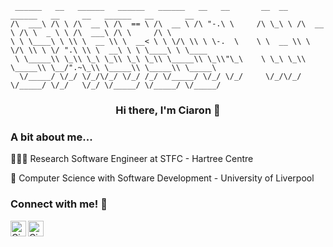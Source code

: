 
```
 ______   __   ______   ______   ______   __   __       __  __   ______   __     __   ______   __       __        
/\  ___\ /\ \ /\  __ \ /\  == \ /\  __ \ /\ "-.\ \     /\ \_\ \ /\  __ \ /\ \  _ \ \ /\  ___\ /\ \     /\ \       
\ \ \____\ \ \\ \  __ \\ \  __< \ \ \/\ \\ \ \-.  \    \ \  __ \\ \ \/\ \\ \ \/ ".\ \\ \  __\ \ \ \____\ \ \____  
 \ \_____\\ \_\\ \_\ \_\\ \_\ \_\\ \_____\\ \_\\"\_\    \ \_\ \_\\ \_____\\ \__/".~\_\\ \_____\\ \_____\\ \_____\ 
  \/_____/ \/_/ \/_/\/_/ \/_/ /_/ \/_____/ \/_/ \/_/     \/_/\/_/ \/_____/ \/_/   \/_/ \/_____/ \/_____/ \/_____/ 
```

<!-- TODO: Link personal website under my name-->
<h3 align="center">Hi there, I'm Ciaron 👋</h3>

### A bit about me...

🧑🏻‍💻 Research Software Engineer at STFC - Hartree Centre

📜 Computer Science with Software Development - University of Liverpool

### Connect with me! 🔗

<a href="https://www.linkedin.com/in/ciaron-howell/"><img align="left" alt="Ciaron Howell | LinkedIn" src="https://github.com/gauravghongde/social-icons/blob/master/PNG/Color/LinkedIN.png" width="25px"/></a>
<a href="https://twitter.com/CiaronHowell_"><img align="left" alt="Ciaron Howell | Twitter" src="https://github.com/gauravghongde/social-icons/blob/master/PNG/Color/Twitter.png" width="25px"/></a>

<!-- IDEA: Auto add blog posts made to either medium or my own website? -->

<!-- Languages can be shown by the coding report i guess-->
<!-- TODO: Add coding report -->

